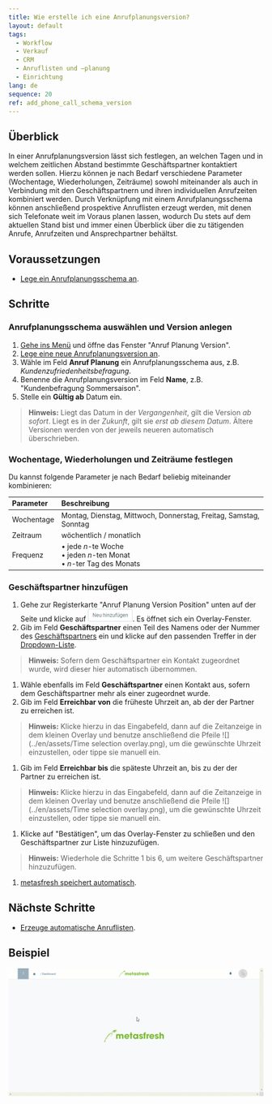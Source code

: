 ```yaml
---
title: Wie erstelle ich eine Anrufplanungsversion?
layout: default
tags:
  - Workflow
  - Verkauf
  - CRM
  - Anruflisten und –planung
  - Einrichtung
lang: de
sequence: 20
ref: add_phone_call_schema_version
---
```


## Überblick
In einer Anrufplanungsversion lässt sich festlegen, an welchen Tagen und in welchem zeitlichen Abstand bestimmte Geschäftspartner kontaktiert werden sollen. Hierzu können je nach Bedarf verschiedene Parameter (Wochentage, Wiederholungen, Zeiträume) sowohl miteinander als auch in Verbindung mit den Geschäftspartnern und ihren individuellen Anrufzeiten kombiniert werden. Durch Verknüpfung mit einem Anrufplanungsschema können anschließend prospektive Anruflisten erzeugt werden, mit denen sich Telefonate weit im Voraus planen lassen, wodurch Du stets auf dem aktuellen Stand bist und immer einen Überblick über die zu tätigenden Anrufe, Anrufzeiten und Ansprechpartner behältst.

## Voraussetzungen
- [Lege ein Anrufplanungsschema an](Anrufplanungsschema_anlegen).

## Schritte

### Anrufplanungsschema auswählen und Version anlegen
1. [Gehe ins Menü](Menu) und öffne das Fenster "Anruf Planung Version".
1. [Lege eine neue Anrufplanungsversion an](Neuer_Datensatz_Fenster_Webui).
1. Wähle im Feld **Anruf Planung** ein Anrufplanungsschema aus, z.B. *Kundenzufriedenheitsbefragung*.
1. Benenne die Anrufplanungsversion im Feld **Name**, z.B. "Kundenbefragung Sommersaison".
1. Stelle ein **Gültig ab** Datum ein.
 >**Hinweis:** Liegt das Datum in der *Vergangenheit*, gilt die Version *ab sofort*. Liegt es in der *Zukunft*, gilt sie *erst ab diesem Datum*. Ältere Versionen werden von der jeweils neueren automatisch überschrieben.

### Wochentage, Wiederholungen und Zeiträume festlegen
Du kannst folgende Parameter je nach Bedarf beliebig miteinander kombinieren:

| Parameter | Beschreibung |
| :--- | :--- |
| Wochentage | Montag, Dienstag, Mittwoch, Donnerstag, Freitag, Samstag, Sonntag |
| Zeitraum | wöchentlich / monatlich |
| Frequenz | • jede *n*-te Woche<br> • jeden *n*-ten Monat<br> • *n*-ter Tag des Monats |

### Geschäftspartner hinzufügen
1. Gehe zur Registerkarte "Anruf Planung Version Position" unten auf der Seite und klicke auf ![](assets/Neu_hinzufuegen_Button.png). Es öffnet sich ein Overlay-Fenster.
1. Gib im Feld **Geschäftspartner** einen Teil des Namens oder der Nummer des [Geschäftspartners](Neuer_Geschaeftspartner) ein und klicke auf den passenden Treffer in der [Dropdown-Liste](Liste_Keyboard_Shortcuts).
 >**Hinweis:** Sofern dem Geschäftspartner ein Kontakt zugeordnet wurde, wird dieser hier automatisch übernommen.

1. Wähle ebenfalls im Feld **Geschäftspartner** einen Kontakt aus, sofern dem Geschäftspartner mehr als einer zugeordnet wurde.
1. Gib im Feld **Erreichbar von** die früheste Uhrzeit an, ab der der Partner zu erreichen ist.
 >**Hinweis:** Klicke hierzu in das Eingabefeld, dann auf die Zeitanzeige in dem kleinen Overlay und benutze anschließend die Pfeile ![](../en/assets/Time selection overlay.png), um die gewünschte Uhrzeit einzustellen, oder tippe sie manuell ein.

1. Gib im Feld **Erreichbar bis** die späteste Uhrzeit an, bis zu der der Partner zu erreichen ist.
 >**Hinweis:** Klicke hierzu in das Eingabefeld, dann auf die Zeitanzeige in dem kleinen Overlay und benutze anschließend die Pfeile ![](../en/assets/Time selection overlay.png), um die gewünschte Uhrzeit einzustellen, oder tippe sie manuell ein.

1. Klicke auf "Bestätigen", um das Overlay-Fenster zu schließen und den Geschäftspartner zur Liste hinzuzufügen.
 >**Hinweis:** Wiederhole die Schritte 1 bis 6, um weitere Geschäftspartner hinzuzufügen.

1. [metasfresh speichert automatisch](Speicheranzeige).

## Nächste Schritte
- [Erzeuge automatische Anruflisten](Anruflisten_automatisch_generieren).

## Beispiel
![](assets/Anrufplanungsversion_erstellen.gif)

